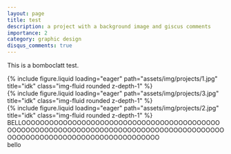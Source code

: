 ```yaml
---
layout: page
title: test
description: a project with a background image and giscus comments
importance: 2
category: graphic design
disqus_comments: true
---
```


This is a bomboclatt test.

<div class="row">
    <div class="col-lg mt-3 mt-md-0">
        {% include figure.liquid loading="eager" path="assets/img/projects/1.jpg" title="idk" class="img-fluid rounded z-depth-1" %}
    </div>
    <div class="col-lg mt-3 mt-md-0">
        {% include figure.liquid loading="eager" path="assets/img/projects/3.jpg" title="idk" class="img-fluid rounded z-depth-1" %}
    </div>
    <div class="col-lg mt-3 mt-md-0">
        {% include figure.liquid loading="eager" path="assets/img/projects/2.jpg" title="idk" class="img-fluid rounded z-depth-1" %}
    </div>
</div>
<div class="caption">
    BELLOOOOOOOOOOOOOOOOOOOOOOOOOOOOOOOOOOOOOOOOOOOOOOOOOOOOOOOOOOOOOOOOOOOOOOOOOOOOOOOOOOOOOOOOOOOOOOOOOOOOOOOOOOOOOOOOOOOOOOOOOOO
</div>
bello